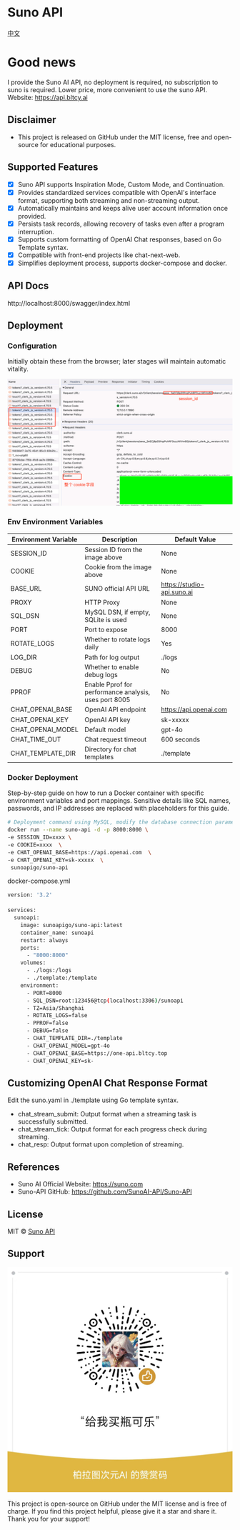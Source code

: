 ﻿# Suno API
[中文](./README_ZH.md)

# Good news
I provide the Suno AI API, no deployment is required, no subscription to suno is required. Lower price, more convenient to use the suno API. Website: https://api.bltcy.ai

## Disclaimer
- This project is released on GitHub under the MIT license, free and open-source for educational purposes.

## Supported Features
- [x] Suno API supports Inspiration Mode, Custom Mode, and Continuation.
- [x] Provides standardized services compatible with OpenAI's interface format, supporting both streaming and non-streaming output.
- [x] Automatically maintains and keeps alive user account information once provided.
- [x] Persists task records, allowing recovery of tasks even after a program interruption.
- [x] Supports custom formatting of OpenAI Chat responses, based on Go Template syntax.
- [x] Compatible with front-end projects like chat-next-web.
- [x] Simplifies deployment process, supports docker-compose and docker.

## API Docs

http://localhost:8000/swagger/index.html

## Deployment

### Configuration
Initially obtain these from the browser; later stages will maintain automatic vitality.

![cookie](./docs/images/image1.png)

### Env Environment Variables
| Environment Variable | Description | Default Value |
| --- | --- | --- |
| SESSION_ID | Session ID from the image above | None |
| COOKIE | Cookie from the image above | None |
| BASE_URL | SUNO official API URL | https://studio-api.suno.ai |
| PROXY | HTTP Proxy | None |
| SQL_DSN | MySQL DSN, if empty, SQLite is used | None |
| PORT | Port to expose | 8000 |
| ROTATE_LOGS | Whether to rotate logs daily | Yes |
| LOG_DIR | Path for log output | ./logs |
| DEBUG | Whether to enable debug logs | No |
| PPROF | Enable Pprof for performance analysis, uses port 8005 | No |
| CHAT_OPENAI_BASE | OpenAI API endpoint | https://api.openai.com |
| CHAT_OPENAI_KEY | OpenAI API key | sk-xxxxx |
| CHAT_OPENAI_MODEL | Default model | gpt-4o |
| CHAT_TIME_OUT | Chat request timeout | 600 seconds |
| CHAT_TEMPLATE_DIR | Directory for chat templates | ./template |

### Docker Deployment
Step-by-step guide on how to run a Docker container with specific environment variables and port mappings. Sensitive details like SQL names, passwords, and IP addresses are replaced with placeholders for this guide.

```bash
# Deployment command using MySQL, modify the database connection parameters as needed.
docker run --name suno-api -d -p 8000:8000 \
-e SESSION_ID=xxxx \
-e COOKIE=xxxx  \
-e CHAT_OPENAI_BASE=https://api.openai.com  \
-e CHAT_OPENAI_KEY=sk-xxxxx  \
 sunoapigo/suno-api
```

docker-compose.yml
```bash
version: '3.2'

services:
  sunoapi:
    image: sunoapigo/suno-api:latest
    container_name: sunoapi
    restart: always
    ports:
      - "8000:8000"
    volumes:
      - ./logs:/logs
      - ./template:/template
    environment:
      - PORT=8000
      - SQL_DSN=root:123456@tcp(localhost:3306)/sunoapi
      - TZ=Asia/Shanghai
      - ROTATE_LOGS=false
      - PPROF=false
      - DEBUG=false
      - CHAT_TEMPLATE_DIR=./template
      - CHAT_OPENAI_MODEL=gpt-4o
      - CHAT_OPENAI_BASE=https://one-api.bltcy.top
      - CHAT_OPENAI_KEY=sk-
```

## Customizing OpenAI Chat Response Format
Edit the suno.yaml in ./template using Go template syntax.

- chat_stream_submit: Output format when a streaming task is successfully submitted.
- chat_stream_tick: Output format for each progress check during streaming.
- chat_resp: Output format upon completion of streaming.

## References
- Suno AI Official Website: https://suno.com
- Suno-API GitHub: https://github.com/SunoAI-API/Suno-API

## License
MIT © [Suno API](./license)

## Support
![zanshangcode.jpg](./docs/images/zanshangcode.jpg)

This project is open-source on GitHub under the MIT license and is free of charge. If you find this project helpful, please give it a star and share it. Thank you for your support!
